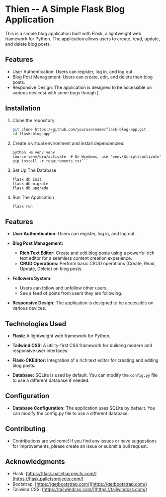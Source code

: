 # Thien -- A Simple Flask Blog Application

This is a simple blog application built with Flask, a lightweight web framework for Python. The application allows users to create, read, update, and delete blog posts.


## Features

- User Authentication: Users can register, log in, and log out.
- Blog Post Management: Users can create, edit, and delete their blog posts.
- Responsive Design: The application is designed to be accessible on various devices( with some bugs though ).

## Installation

1. Clone the repository:

   ```bash
   git clone https://github.com/yourusername/flask-blog-app.git
   cd flask-blog-app```

2. Create a virtual environment and install dependencies:
   ```
   python -m venv venv
   source venv/bin/activate  # On Windows, use 'venv\Scripts\activate'
   pip install -r requirements.txt```

3. Set Up The Database
    <!-- Note this is to be done in the terminal  -->
   ```
   flask db init
   flask db migrate
   flask db upgrade
   ```
   
4. Run The Application
   ```
   flask run
   ```

## Features

- **User Authentication:** Users can register, log in, and log out.
  
- **Blog Post Management:**
  - **Rich Text Editor:** Create and edit blog posts using a powerful rich text editor for a seamless content creation experience.
  - **CRUD Operations:** Perform basic CRUD operations (Create, Read, Update, Delete) on blog posts.
  
- **Followers System:**
  - Users can follow and unfollow other users.
  - See a feed of posts from users they are following.

- **Responsive Design:** The application is designed to be accessible on various devices.

## Technologies Used

- **Flask:** A lightweight web framework for Python.
  
- **Tailwind CSS:** A utility-first CSS framework for building modern and responsive user interfaces.

- **Flask-CKEditor:** Integration of a rich text editor for creating and editing blog posts.

- **Database:** SQLite is used by default. You can modify the `config.py` file to use a different database if needed.


## Configuration

- **Database Configuration:** The application uses SQLite by default. You can modify the config.py file to use a different database.

## Contributing

- Contributions are welcome! If you find any issues or have suggestions for improvements, please create an issue or submit a pull request.

## Acknowledgments

- Flask: [https://flask.palletsprojects.com/](https://flask.palletsprojects.com/)
- Bootstrap: [https://getbootstrap.com/](https://getbootstrap.com/)
- Tailwind CSS: [https://tailwindcss.com/](https://tailwindcss.com/)

   
